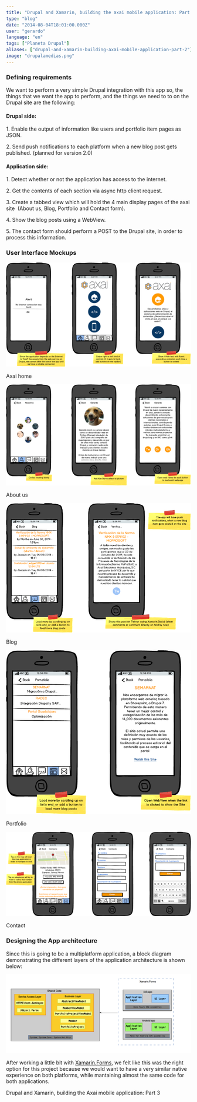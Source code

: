 ```yaml
---
title: "Drupal and Xamarin, building the axai mobile application: Part 2"
type: "blog"
date: "2014-08-04T18:01:00.000Z"
user: "gerardo"
language: "en"
tags: ["Planeta Drupal"]
aliases: ["drupal-and-xamarin-building-axai-mobile-application-part-2"]
image: "drupalamedias.png"
---
```


### Defining requirements

We want to perform a very simple Drupal integration with this app so, the things that we want the app to perform, and the things we need to to on the Drupal site are the following:

#### Drupal side:

1\. Enable the output of information like users and portfolio item pages as JSON.

2\. Send push notifications to each platform when a new blog post gets published. (planned for version 2.0)

#### Application side:

1\. Detect whether or not the application has access to the internet.

2\. Get the contents of each section via async http client request.

3\. Create a tabbed view which will hold the 4 main display pages of the axai site  (About us, Blog, Portfolio and Contact form).

4\. Show the blog posts using a WebView.

5\. The contact form should perform a POST to the Drupal site, in order to process this information.

### User Interface Mockups

![ screen](axai_Screen.png)  

Axai home

![](Nosotros.png)  

About us

![](Blog.png)  

Blog

![](Portafolio.png)  

Portfolio

![](Contacto.png)  

Contact

### Designing the App architecture

Since this is going to be a multiplatform application, a block diagram demonstrating the different layers of the application architecture is shown below:

![Axai app block diagram](axai_app_architecture_0.png)

After working a little bit with [Xamarin.Forms](http://developer.xamarin.com/guides/cross-platform/xamarin-forms/), we felt like this was the right option for this project because we would want to have a very similar native experience on both platforms, while mantaining almost the same code for both applications.

Drupal and Xamarin, building the Axai mobile application: Part 3